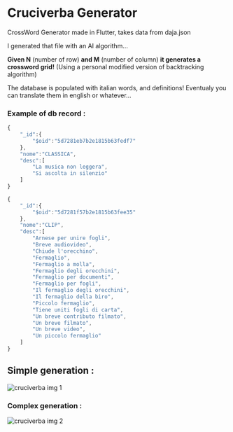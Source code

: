 # Cruciverba Generator
CrossWord Generator made in Flutter, takes data from daja.json

I generated that file with an AI algorithm...

**Given N** (number of row) **and M** (number of column) **it generates a crossword grid!**
(Using a personal modified version of backtracking algorithm)

The database is populated with italian words, and definitions!
Eventualy you can translate them in english or whatever...

### Example of db record :
```javascript
{ 
    "_id":{ 
        "$oid":"5d7281eb7b2e1815b63fedf7"
    },
    "nome":"CLASSICA",
    "desc":[ 
        "La musica non leggera",
        "Si ascolta in silenzio"
    ]
}
```

```javascript
{ 
    "_id":{ 
        "$oid":"5d7281f57b2e1815b63fee35"
    },
    "nome":"CLIP",
    "desc":[ 
        "Arnese per unire fogli",
        "Breve audiovideo",
        "Chiude l'orecchino",
        "Fermaglio",
        "Fermaglio a molla",
        "Fermaglio degli orecchini",
        "Fermaglio per documenti",
        "Fermaglio per fogli",
        "Il fermaglio degli orecchini",
        "Il fermaglio della biro",
        "Piccolo fermaglio",
        "Tiene uniti fogli di carta",
        "Un breve contributo filmato",
        "Un breve filmato",
        "Un breve video",
        "Un piccolo fermaglio"
    ]
}
```


## Simple generation : 
![cruciverba img 1](https://github.com/fl0wo/cruciverba_generator/blob/master/crossword1.png)

### Complex generation : 
![cruciverba img 2](https://github.com/fl0wo/cruciverba_generator/blob/master/crossword2.png)
